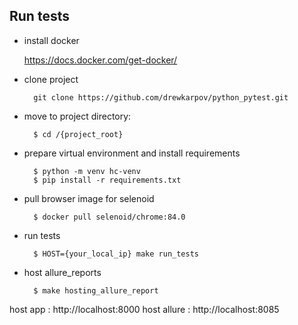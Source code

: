 ## Run tests

* install docker 

    https://docs.docker.com/get-docker/

* clone project 
        
        git clone https://github.com/drewkarpov/python_pytest.git

* move to project directory:

        $ cd /{project_root}

* prepare virtual environment and install requirements

        $ python -m venv hc-venv
        $ pip install -r requirements.txt

* pull browser image for selenoid

        $ docker pull selenoid/chrome:84.0
        
* run tests
    
        $ HOST={your_local_ip} make run_tests
        
* host allure_reports

        $ make hosting_allure_report


host app : http://localhost:8000
host allure : http://localhost:8085
        



